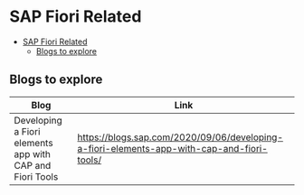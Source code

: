 # SAP Fiori Related
- [SAP Fiori Related](#sap-fiori-related)
  - [Blogs to explore](#blogs-to-explore)
## Blogs to explore
| Blog                                                     | Link                                                                                       |
| -------------------------------------------------------- | ------------------------------------------------------------------------------------------ |
| Developing a Fiori elements app with CAP and Fiori Tools | https://blogs.sap.com/2020/09/06/developing-a-fiori-elements-app-with-cap-and-fiori-tools/ |